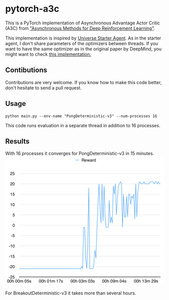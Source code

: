 # pytorch-a3c

This is a PyTorch implementation of Asynchronous Advantage Actor Critic (A3C) from ["Asynchronous Methods for Deep Reinforcement Learning"](https://arxiv.org/pdf/1602.01783v1.pdf).

This implementation is inspired by [Universe Starter Agent](https://github.com/openai/universe-starter-agent).
As in the starter agent, I don't share parameters of the optimizers between threads. If you want to have the same optimizer as in the original paper by DeepMind, you might want to check [this implementation.](https://github.com/rarilurelo/pytorch_a3c)

## Contibutions

Contributions are very welcome. If you know how to make this code better, don't hesitate to send a pull request.

## Usage
```
python main.py --env-name "PongDeterministic-v3" --num-processes 16
```

This code runs evaluation in a separate thread in addition to 16 processes.

## Results

With 16 processes it converges for PongDeterministic-v3 in 15 minutes.
![PongDeterministic-v3](images/PongReward.png)

For BreakoutDeterministic-v3 it takes more than several hours.
